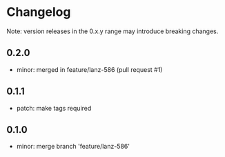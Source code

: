 # Changelog
Note: version releases in the 0.x.y range may introduce breaking changes.

## 0.2.0

- minor: merged in feature/lanz-586 (pull request #1)

## 0.1.1

- patch:  make tags required

## 0.1.0

- minor: merge branch 'feature/lanz-586'
